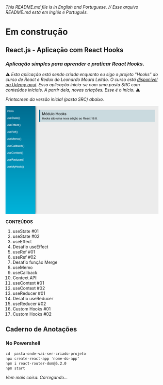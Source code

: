 _This README.md file is in English and Portuguese. // Esse arquivo README.md está em Inglês e Português._

# Em construção

## React.js - Aplicação com React Hooks

###  _Aplicação simples para aprender e praticar **React Hooks**._


 ⚠️ _Esta aplicação está sendo criada enquanto eu sigo o projeto "Hooks" do curso de React e Redux do Leonardo Moura Leitão. O curso está [disponível na Udemy aqui](https://www.udemy.com/course/react-redux-pt/). Essa aplicação inicia-se com uma pasta SRC com conteúdos iniciais. A partir dela, novas criações. Esse é o início._  ⚠️

  _Printscreen da versão inicial (pasta SRC) abaixo._

![hooks app](hooks.png)

 **CONTEÚDOS**

 1. useState #01
 2. useState #02
 3. useEffect
 4. Desafio useEffect
 5. useRef #01
 6. useRef #02
 7. Desafio função Merge
 8. useMemo
 9. useCallback
 10. Context API
 11. useContext #01
 12. useContext #02
 13. useReducer #01
 14. Desafio useReducer
 15. useReducer #02
 16. Custom Hooks #01
 17. Custom Hooks #02



## Caderno de Anotações

### No Powershell

```
cd  pasta-onde-vai-ser-criado-projeto
npx create-react-app 'nome-do-app'
npm i react-router-dom@5.2.0
npm start
```
_Vem mais coisa. Carregando..._